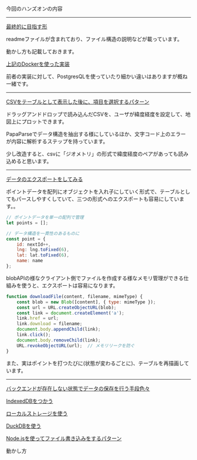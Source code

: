 今回のハンズオンの内容


---

[最終的に目指す形](https://github.com/alt9800/2025-RemoteSensingSeminar/tree/main/2025-07-11/handson/app-complete/express)

readmeファイルが含まれており、ファイル構造の説明などが載っています。

動かし方も記載しておきます。


[上記のDockerを使った実装](https://github.com/alt9800/2025-RemoteSensingSeminar/tree/main/2025-07-11/handson/app-complete/expressonDocker)

前者の実装に対して、PostgresQLを使っていたり細かい違いはありますが概ね一緒です。

---

[CSVをテーブルとして表示した後に、項目を選択するパターン](./csv-perse/)


ドラッグアンドドロップで読み込んだCSVを、ユーザが緯度経度を設定して、地図上にプロットできます。

PapaParseでデータ構造を抽出する様にしているほか、文字コード上のエラーが内容に解析するステップを持っています。

少し改造すると、csvに「ジオメトリ」の形式で緯度経度のペアがあっても読み込めると思います。

---

[データのエクスポートをしてみる](./csv-n-json-export/)

ポイントデータを配列にオブジェクトを入れ子にしていく形式で、テーブルとしてもパースしやすくしていて、三つの形式へのエクスポートも容易にしています。。

```js
// ポイントデータを単一の配列で管理
let points = [];

// データ構造を一貫性のあるものに
const point = {
    id: nextId++,
    lng: lng.toFixed(6),
    lat: lat.toFixed(6),
    name: name
};
```

blobAPIの様なクライアント側でファイルを作成する様なメモリ管理ができる仕組みを使うと、エクスポートは容易になります。

```js
function downloadFile(content, filename, mimeType) {
    const blob = new Blob([content], { type: mimeType });
    const url = URL.createObjectURL(blob);
    const link = document.createElement('a');
    link.href = url;
    link.download = filename;
    document.body.appendChild(link);
    link.click();
    document.body.removeChild(link);
    URL.revokeObjectURL(url);  // メモリリークを防ぐ
}
```

また、実はポイントを打つたびに(状態が変わるごとに)、テーブルを再描画しています。


---


[バックエンドが存在しない状態でデータの保存を行う手段色々](./pseudo-DB/)


[IndexedDBをつかう](./pseudo-DB/useIndexedDB/)



[ローカルストレージを使う](./pseudo-DB/useLocalStorage/)



[DuckDBを使う](./pseudo-DB/useDuckDB/)



[Node.jsを使ってファイル書き込みをするパターン](./pseudo-DB/useNodejs/)

動かし方

```


```